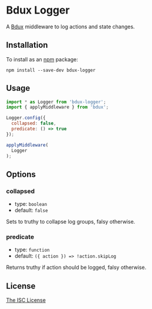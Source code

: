 # Bdux Logger

A [Bdux](https://github.com/Intai/bdux) middleware to log actions and state changes.

## Installation
To install as an [npm](https://www.npmjs.com/) package:
```
npm install --save-dev bdux-logger
```

## Usage
``` javascript
import * as Logger from 'bdux-logger';
import { applyMiddleware } from 'bdux';

Logger.config({
  collapsed: false,
  predicate: () => true
});

applyMiddleware(
  Logger
);
```

## Options
### collapsed
- type: `boolean`
- default: `false`

Sets to truthy to collapse log groups, falsy otherwise.

### predicate
- type: `function`
- default: `({ action }) => !action.skipLog`

Returns truthy if action should be logged, falsy otherwise.

## License
[The ISC License](./LICENSE.md)
